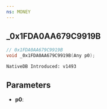 ```yaml
---
ns: MONEY
---
```

## _0x1FDA0AA679C9919B

```c
// 0x1FDA0AA679C9919B
void _0x1FDA0AA679C9919B(Any p0);
```

```
NativeDB Introduced: v1493
```

## Parameters
* **p0**:
